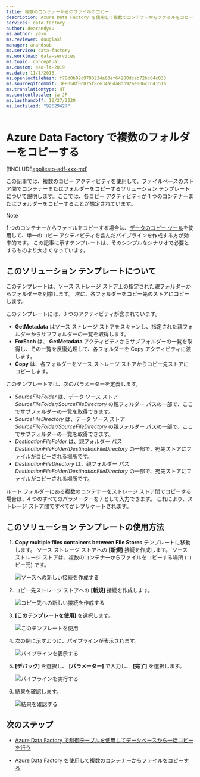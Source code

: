 ```yaml
---
title: 複数のコンテナーからのファイルのコピー
description: Azure Data Factory を使用して複数のコンテナーからファイルをコピーするための、ソリューション テンプレート の使用方法について説明します。
services: data-factory
author: dearandyxu
ms.author: yexu
ms.reviewer: douglasl
manager: anandsub
ms.service: data-factory
ms.workload: data-services
ms.topic: conceptual
ms.custom: seo-lt-2019
ms.date: 11/1/2018
ms.openlocfilehash: f78d0b02c9790234a63ef64200dcab72bc64c033
ms.sourcegitcommit: 3e8058f0c075f8ce34a6da8db92ae006cc64151a
ms.translationtype: HT
ms.contentlocale: ja-JP
ms.lasthandoff: 10/27/2020
ms.locfileid: "92629427"
---
```

# <a name="copy-multiple-folders-with-azure-data-factory"></a>Azure Data Factory で複数のフォルダーをコピーする

[!INCLUDE[appliesto-adf-xxx-md](includes/appliesto-adf-xxx-md.md)]

この記事では、複数のコピー アクティビティを使用して、ファイルベースのストア間でコンテナーまたはフォルダーをコピーするソリューション テンプレートについて説明します。ここでは、各コピー アクティビティが 1 つのコンテナーまたはフォルダーをコピーすることが想定されています。 

> [!NOTE]
> 1 つのコンテナーからファイルをコピーする場合は、[データのコピー ツール](copy-data-tool.md)を使用して、単一のコピー アクティビティを含んだパイプラインを作成する方が効率的です。 この記事に示すテンプレートは、そのシンプルなシナリオで必要とするものより大きくなっています。

## <a name="about-this-solution-template"></a>このソリューション テンプレートについて

このテンプレートは、ソース ストレージ ストア上の指定された親フォルダーからフォルダーを列挙します。 次に、各フォルダーをコピー先のストアにコピーします。

このテンプレートには、3 つのアクティビティが含まれています。
- **GetMetadata** はソース ストレージ ストアをスキャンし、指定された親フォルダーからサブフォルダーの一覧を取得します。
- **ForEach** は、 **GetMetadata** アクティビティからサブフォルダーの一覧を取得し、その一覧を反復処理して、各フォルダーを Copy アクティビティに渡します。
- **Copy** は、各フォルダーをソース ストレージ ストアからコピー先ストアにコピーします。

このテンプレートでは、次のパラメーターを定義します。
- *SourceFileFolder* は、データ ソース ストア *SourceFileFolder/SourceFileDirectory* の親フォルダー パスの一部で、ここでサブフォルダーの一覧を取得できます。 
- *SourceFileDirectory* は、データ ソース ストア *SourceFileFolder/SourceFileDirectory* の親フォルダー パスの一部で、ここでサブフォルダーの一覧を取得できます。 
- *DestinationFileFolder* は、親フォルダー パス *DestinationFileFolder/DestinationFileDirectory* の一部で、宛先ストアにファイルがコピーされる場所です。 
- *DestinationFileDirectory* は、親フォルダー パス *DestinationFileFolder/DestinationFileDirectory* の一部で、宛先ストアにファイルがコピーされる場所です。 

ルート フォルダーにある複数のコンテナーをストレージ ストア間でコピーする場合は、4 つのすべてのパラメーターを */* として入力できます。 これにより、ストレージ ストア間ですべてがレプリケートされます。

## <a name="how-to-use-this-solution-template"></a>このソリューション テンプレートの使用方法

1. **Copy multiple files containers between File Stores** テンプレートに移動します。 ソース ストレージ ストアへの **[新規]** 接続を作成します。 ソース ストレージ ストアは、複数のコンテナーからファイルをコピーする場所 (コピー元) です。

    ![ソースへの新しい接続を作成する](media/solution-template-copy-files-multiple-containers/copy-files-multiple-containers-image1.png)

2. コピー先ストレージ ストアへの **[新規]** 接続を作成します。

    ![コピー先への新しい接続を作成する](media/solution-template-copy-files-multiple-containers/copy-files-multiple-containers-image2.png)

3. **[このテンプレートを使用]** を選択します。

    ![このテンプレートを使用](media/solution-template-copy-files-multiple-containers/copy-files-multiple-containers-image3.png)
    
4. 次の例に示すように、パイプラインが表示されます。

    ![パイプラインを表示する](media/solution-template-copy-files-multiple-containers/copy-files-multiple-containers-image4.png)

5. **[デバッグ]** を選択し、 **[パラメーター]** で入力し、 **[完了]** を選択します。

    ![パイプラインを実行する](media/solution-template-copy-files-multiple-containers/copy-files-multiple-containers-image5.png)

6. 結果を確認します。

    ![結果を確認する](media/solution-template-copy-files-multiple-containers/copy-files-multiple-containers-image6.png)

## <a name="next-steps"></a>次のステップ

- [Azure Data Factory で制御テーブルを使用してデータベースから一括コピーを行う](solution-template-bulk-copy-with-control-table.md)

- [Azure Data Factory を使用して複数のコンテナーからファイルをコピーする](solution-template-copy-files-multiple-containers.md)
